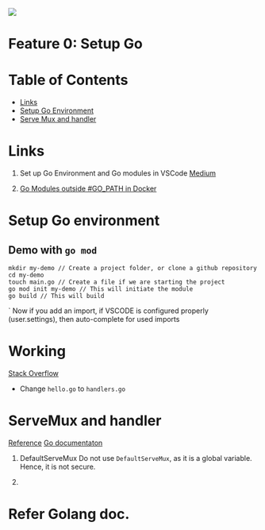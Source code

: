 ![](https://github.com/AymanArif/golang-microservices/workflows/Go/badge.svg)

# Feature 0: Setup Go

# Table of Contents

- [Links](#links)
- [Setup Go Environment](#setup-go-environment)
- [Serve Mux and handler](#servermux-and-handler)


# Links
1. Set up Go Environment and Go modules in VSCode
[Medium](https://rominirani.com/setup-go-development-environment-with-visual-studio-code-7ea5d643a51a)

2. [Go Modules outside #GO_PATH in Docker](https://devandchill.com/posts/2019/03/go-modules-working-outside-gopath/)

# Setup Go environment

## Demo with `go mod`

    mkdir my-demo // Create a project folder, or clone a github repository    
    cd my-demo
    touch main.go // Create a file if we are starting the project
    go mod init my-demo // This will initiate the module
    go build // This will build
`
Now if you add an import, if VSCODE is configured properly (user.settings), then auto-complete for used imports

# Working
[Stack Overflow](https://stackoverflow.com/questions/60680470/could-not-import-local-modules-in-golang/60681078#60681078)
- Change `hello.go` to `handlers.go`


# ServeMux and handler

[Reference](https://www.alexedwards.net/blog/a-recap-of-request-handling)
[Go documentaton]()
1. DefaultServeMux
Do not use `DefaultServeMux`, as it is a global variable. Hence, it is not secure.

2.


# Refer Golang doc.

